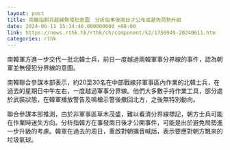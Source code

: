 ```yaml
---
layout: post
title: 南韓指朝兵越線無侵犯意圖　分析指事後兩日才公布或避免局勢升級
date: 2024-06-11 15:34:46.000000000 +08:00
link: https://news.rthk.hk/rthk/ch/component/k2/1756949-20240611.htm
categories: rthk
---
```


南韓軍方進一步交代一批北韓士兵，前日一度越過兩韓軍事分界線的事件，認為朝軍並無侵犯分界線的意圖。

南韓聯合參謀本部表示，約20至30名在中部戰線非軍事區內作業的北韓士兵，在過去的星期日中午左右，一度越過軍事分界線。他們大多數手持作業工具，部分處於武裝狀態，在韓軍播放警告及鳴槍示警後撤回北方，之後無特別動向。

聯合參謀本部推測，由於非軍事區草木茂盛，難以看清分界線標記，朝方士兵可能在作業時迷失方向。分析指韓方在事發兩日後才公開事件，可能是出於避免局勢進一步升級的考慮。韓軍在過去的周日，重啟對朝擴音喊話，表示要應對朝方飄來的垃圾氣球。
